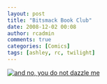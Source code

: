 ```yaml
---
layout: post
title: "Bitsmack Book Club"
date: 2008-12-02 00:08
author: rcadmin
comments: true
categories: [Comics]
tags: [ashley, rc, twilight]
---
```

<a href="http://bitsmack.com/comics/2008/12/02/bitsmack-book-club"><img class="alignnone size-full wp-image-1509" src="http://dl.bitsmack.com/uploads/2008/12/20081202.jpg" title="and no, you do not dazzle me" /></a>
